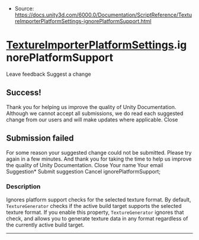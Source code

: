 * Source: https://docs.unity3d.com/6000.0/Documentation/ScriptReference/TextureImporterPlatformSettings-ignorePlatformSupport.html

#  [TextureImporterPlatformSettings](https://docs.unity3d.com/6000.0/Documentation/ScriptReference/TextureImporterPlatformSettings.html).ignorePlatformSupport
Leave feedback
Suggest a change
## Success!
Thank you for helping us improve the quality of Unity Documentation. Although we cannot accept all submissions, we do read each suggested change from our users and will make updates where applicable.
Close
## Submission failed
For some reason your suggested change could not be submitted. Please <a>try again</a> in a few minutes. And thank you for taking the time to help us improve the quality of Unity Documentation.
Close
Your name Your email Suggestion* Submit suggestion
Cancel
ignorePlatformSupport; 
### Description
Ignores platform support checks for the selected texture format.
By default, `TextureGenerator` checks if the active build target supports the selected texture format. If you enable this property, `TextureGenerator` ignores that check, and allows you to generate texture data in any format regardless of the currently active build target.
* * *
